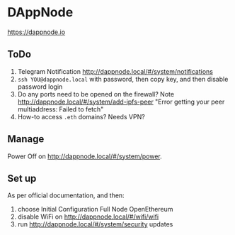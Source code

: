 # DAppNode

https://dappnode.io

## ToDo

1. Telegram Notification http://dappnode.local/#/system/notifications
1. `ssh YOU@dappnode.local` with password, then copy key, and then disable password login
1. Do any ports need to be opened on the firewall?
   Note http://dappnode.local/#/system/add-ipfs-peer "Error getting your peer multiaddress: Failed to fetch"
1. How-to access `.eth` domains? Needs VPN?


## Manage

Power Off on http://dappnode.local/#/system/power.


## Set up

As per official documentation, and then:

1. choose Initial Configuration Full Node OpenEthereum
1. disable WiFi on http://dappnode.local/#/wifi/wifi
1. run http://dappnode.local/#/system/security updates

